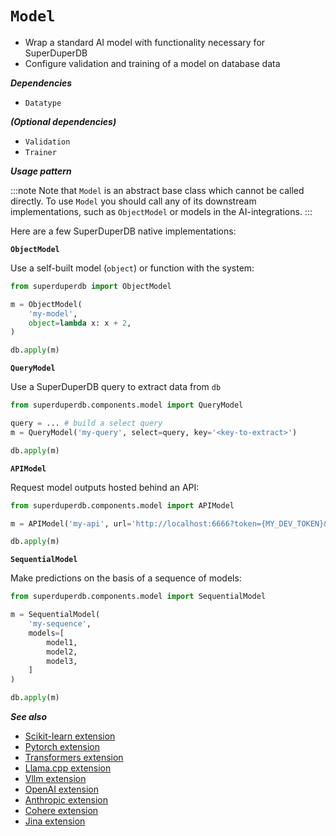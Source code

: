 # `Model`

- Wrap a standard AI model with functionality necessary for SuperDuperDB
- Configure validation and training of a model on database data

***Dependencies***

- `Datatype`

***(Optional dependencies)***

- `Validation`
- `Trainer`

***Usage pattern***

:::note
Note that `Model` is an abstract base class which cannot be called directly.
To use `Model` you should call any of its downstream implementations, 
such as `ObjectModel` or models in the AI-integrations.
:::

Here are a few SuperDuperDB native implementations:

**`ObjectModel`**

Use a self-built model (`object`) or function with the system:

```python
from superduperdb import ObjectModel

m = ObjectModel(
    'my-model',
    object=lambda x: x + 2,
)

db.apply(m)
```

**`QueryModel`**

Use a SuperDuperDB query to extract data from `db`

```python
from superduperdb.components.model import QueryModel

query = ... # build a select query
m = QueryModel('my-query', select=query, key='<key-to-extract>')

db.apply(m)
```

**`APIModel`**

Request model outputs hosted behind an API:

```python
from superduperdb.components.model import APIModel

m = APIModel('my-api', url='http://localhost:6666?token={MY_DEV_TOKEN}&model={model}&text={text}')

db.apply(m)
```

**`SequentialModel`**

Make predictions on the basis of a sequence of models:

```python
from superduperdb.components.model import SequentialModel

m = SequentialModel(
    'my-sequence',
    models=[
        model1,
        model2,
        model3,
    ]
)

db.apply(m)
```

***See also***

- [Scikit-learn extension](../ai_integrations/sklearn)
- [Pytorch extension](../ai_integrations/pytorch)
- [Transformers extension](../ai_integrations/transformers)
- [Llama.cpp extension](../ai_integrations/llama_cpp)
- [Vllm extension](../ai_integrations/vllm)
- [OpenAI extension](../ai_integrations/openai)
- [Anthropic extension](../ai_integrations/anthropic)
- [Cohere extension](../ai_integrations/cohere)
- [Jina extension](../ai_integrations/jina)
